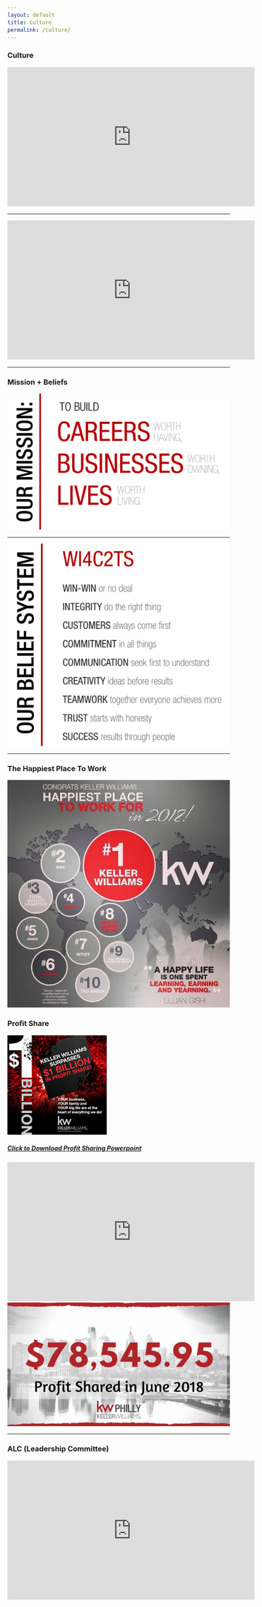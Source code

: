 ```yaml
---
layout: default
title: Culture
permalink: /culture/
---
```

<h3 class="center">Culture</h3>
 
<iframe width="560" height="315" src="https://www.youtube.com/embed/5tMjBb9yc-4" frameborder="0" allow="accelerometer; autoplay; encrypted-media; gyroscope; picture-in-picture" allowfullscreen></iframe>
 
<hr>

<iframe width="560" height="315" src="https://www.youtube.com/embed/Kbd3CKlaRf0" frameborder="0" allow="accelerometer; autoplay; encrypted-media; gyroscope; picture-in-picture" allowfullscreen></iframe>

<hr>

<h3 class="center">Mission + Beliefs</h3>
<a href="/img/mission.pdf" target="_blank"><img src="/img/mission.jpg" class="three-quarter-image"></a>
<hr>
<a href="/img/beliefs.pdf" target="_blank"><img src="/img/beliefs.jpg" class="three-quarter-image"></a>

<hr>

<h3 class="center">The Happiest Place To Work</h3>
<img src="/img/happy.JPG" class="half-image">

<h3 class="center">Profit Share</h3>
<img src="/img/billion.JPG" class="image-center">
<h5 class="center"><a href="https://s3.amazonaws.com/vyralmarketing/Jeremy+Bowers/powerpoint.key">Click to Download Profit Sharing Powerpoint</a></h5>
<iframe width="560" height="315" src="https://www.youtube.com/embed/Hh9s6kbhOnk" frameborder="0" allow="accelerometer; autoplay; encrypted-media; gyroscope; picture-in-picture" allowfullscreen></iframe>
<img src="/img/profit.jpg" class="three-quarter-image">

<hr>

<h3 class="center">ALC (Leadership Committee)</h3>
<iframe width="560" height="315" src="https://www.youtube.com/embed/HqZHU3D0lik" frameborder="0" allow="accelerometer; autoplay; encrypted-media; gyroscope; picture-in-picture" allowfullscreen></iframe>
